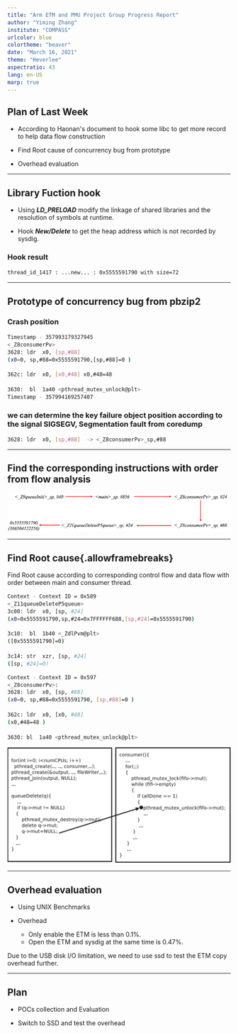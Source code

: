 ```yaml
---
title: "Arm ETM and PMU Project Group Progress Report"
author: "Yiming Zhang"
institute: "COMPASS"
urlcolor: blue
colortheme: "beaver"
date: "March 16, 2021"
theme: "Heverlee"
aspectratio: 43 
lang: en-US
marp: true
---
```


## Plan of Last Week

- According to Haonan's document to hook some libc to get more record to help data flow construction

- Find Root cause of concurrency bug from prototype

- Overhead evaluation

---


## Library Fuction hook

- Using ***LD_PRELOAD*** modify the linkage of shared libraries and the resolution of symbols at runtime.

- Hook ***New/Delete*** to get the heap address which is not recorded by sysdig.


### Hook result

```bash    
thread_id_1417 : ...new... : 0x5555591790 with size=72  
```


---

## Prototype of concurrency bug from pbzip2

### Crash position

```bash 
Timestamp - 357993179327945
<_Z8consumerPv>
3628: ldr  x0, [sp,#88]
(x0=0, sp,#88=0x5555591790,[sp,#88]=0 )

362c: ldr  x0, [x0,#48] x0,#48=48

3630:  bl  1a40 <pthread_mutex_unlock@plt>  
Timestamp - 357994169257407 
```

### we can determine the key failure object position according to the signal SIGSEGV, Segmentation fault from coredump 

```bash 
3628: ldr  x0, [sp,#88]  -> <_Z8consumerPv>_sp,#88 
```

---

## Find the corresponding instructions with order from flow analysis

![Target Flow graph from Inclusion-based Points-to Analysis](flow_graph.png)

---

## Find Root cause{.allowframebreaks}

Find Root cause  according to corresponding control flow and data flow with order between main and consumer thread.

```bash
Context - Context ID = 0x589
<_Z11queueDeleteP5queue>
3c00: ldr  x0, [sp, #24] 
(x0=0x5555591790,sp,#24=0x7FFFFFF6B8,[sp,#24]=0x5555591790)

3c10:  bl  1b40 <_ZdlPvm@plt> 
([0x5555591790]=0)

3c14: str  xzr, [sp, #24]
([sp, #24]=0)
```

```bash
Context - Context ID = 0x597
<_Z8consumerPv>:
3628: ldr  x0, [sp, #88]
(x0=0, sp,#88=0x5555591790, [sp,#88]=0 )

362c: ldr  x0, [x0, #48]
(x0,#48=48 )

3630: bl  1a40 <pthread_mutex_unlock@plt>  
```

![Pbzip2 concurrency bug](bug.jpg)

---

## Overhead evaluation

- Using UNIX Benchmarks

- Overhead 
    - Only enable the ETM is less than 0.1%.
    - Open the ETM and sysdig at the same time is 0.47%.


Due to the USB disk I/O limitation, we need to use ssd to test the ETM copy overhead further.

---

## Plan

- POCs collection and Evaluation

- Switch to SSD and test the overhead
